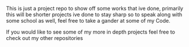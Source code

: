 This is just a project repo to show off some works that ive done, primarily this will be shorter projects ive done to stay sharp so to speak along with some school as well, feel free to take a gander at some of my Code.

If you would like to see some of my more in depth projects feel free to check out my other repositories
